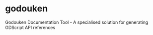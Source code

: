 # godouken
Godouken Documentation Tool - A specialised solution for generating GDScript API references

